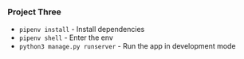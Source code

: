 ### Project Three

* `pipenv install` - Install dependencies
* `pipenv shell` - Enter the env
* `python3 manage.py runserver` - Run the app in development mode
